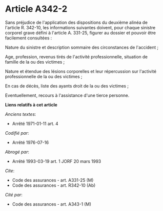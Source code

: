 # Article A342-2

Sans préjudice de l'application des dispositions du deuxième alinéa de l'article R. 342-10, les informations suivantes
doivent, pour chaque sinistre corporel grave défini à l'article A. 331-25, figurer au dossier et pouvoir être facilement
consultées :

Nature du sinistre et description sommaire des circonstances de l'accident ;

Age, profession, revenus tirés de l'activité professionnelle, situation de famille de la ou des victimes ;

Nature et étendue des lésions corporelles et leur répercussion sur l'activité professionnelle de la ou des victimes ;

En cas de décès, liste des ayants droit de la ou des victimes ;

Eventuellement, recours à l'assistance d'une tierce personne.

**Liens relatifs à cet article**

_Anciens textes_:

  - Arrêté 1971-01-11 art. 4

_Codifié par_:

  - Arrêté 1976-07-16

_Abrogé par_:

  - Arrêté 1993-03-19 art. 1 JORF 20 mars 1993

_Cite_:

  - Code des assurances - art. A331-25 (M)
  - Code des assurances - art. R342-10 (Ab)

_Cité par_:

  - Code des assurances - art. A343-1 (M)
